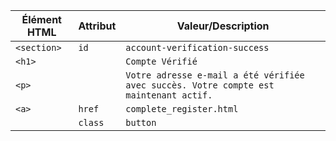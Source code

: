 
| Élément HTML   | Attribut | Valeur/Description                  |
|----------------|----------|------------------------------------|
| `<section>`    | `id`     | `account-verification-success`     |
| `<h1>`         |          | `Compte Vérifié`                   |
| `<p>`          |          | `Votre adresse e-mail a été vérifiée avec succès. Votre compte est maintenant actif.` |
| `<a>`          | `href`   | `complete_register.html`           |
|                | `class`  | `button`                           |

